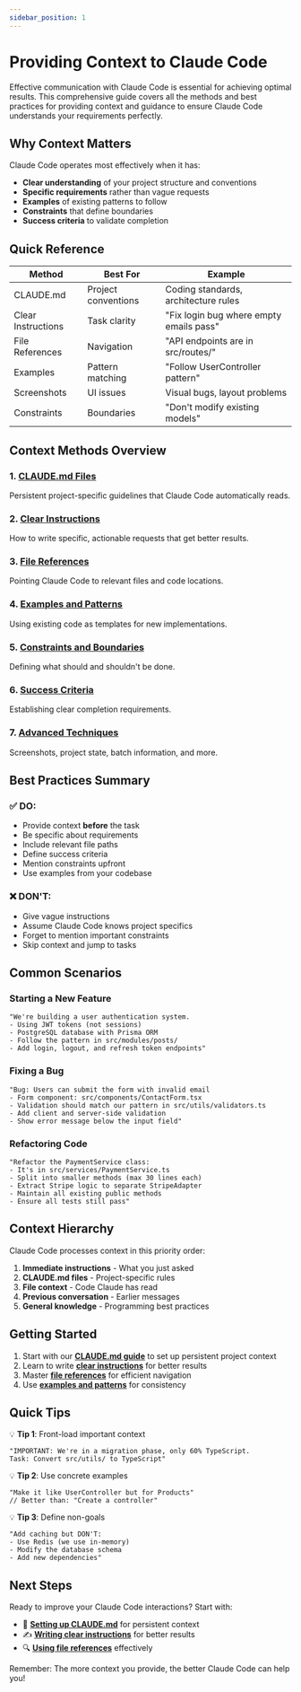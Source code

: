 ```yaml
---
sidebar_position: 1
---
```


# Providing Context to Claude Code

Effective communication with Claude Code is essential for achieving optimal results. This comprehensive guide covers all the methods and best practices for providing context and guidance to ensure Claude Code understands your requirements perfectly.

## Why Context Matters

Claude Code operates most effectively when it has:
- **Clear understanding** of your project structure and conventions
- **Specific requirements** rather than vague requests
- **Examples** of existing patterns to follow
- **Constraints** that define boundaries
- **Success criteria** to validate completion

## Quick Reference

| Method | Best For | Example |
|--------|----------|---------|
| CLAUDE.md | Project conventions | Coding standards, architecture rules |
| Clear Instructions | Task clarity | "Fix login bug where empty emails pass" |
| File References | Navigation | "API endpoints are in src/routes/" |
| Examples | Pattern matching | "Follow UserController pattern" |
| Screenshots | UI issues | Visual bugs, layout problems |
| Constraints | Boundaries | "Don't modify existing models" |

## Context Methods Overview

### 1. **[CLAUDE.md Files](./claude-md.md)**
Persistent project-specific guidelines that Claude Code automatically reads.

### 2. **[Clear Instructions](./clear-instructions.md)**
How to write specific, actionable requests that get better results.

### 3. **[File References](./file-references.md)**
Pointing Claude Code to relevant files and code locations.

### 4. **[Examples and Patterns](./examples-patterns.md)**
Using existing code as templates for new implementations.

### 5. **[Constraints and Boundaries](./constraints-boundaries.md)**
Defining what should and shouldn't be done.

### 6. **[Success Criteria](./success-criteria.md)**
Establishing clear completion requirements.

### 7. **[Advanced Techniques](./advanced-techniques.md)**
Screenshots, project state, batch information, and more.

## Best Practices Summary

### ✅ DO:
- Provide context **before** the task
- Be specific about requirements
- Include relevant file paths
- Define success criteria
- Mention constraints upfront
- Use examples from your codebase

### ❌ DON'T:
- Give vague instructions
- Assume Claude Code knows project specifics
- Forget to mention important constraints
- Skip context and jump to tasks

## Common Scenarios

### Starting a New Feature
```
"We're building a user authentication system.
- Using JWT tokens (not sessions)
- PostgreSQL database with Prisma ORM
- Follow the pattern in src/modules/posts/
- Add login, logout, and refresh token endpoints"
```

### Fixing a Bug
```
"Bug: Users can submit the form with invalid email
- Form component: src/components/ContactForm.tsx
- Validation should match our pattern in src/utils/validators.ts
- Add client and server-side validation
- Show error message below the input field"
```

### Refactoring Code
```
"Refactor the PaymentService class:
- It's in src/services/PaymentService.ts
- Split into smaller methods (max 30 lines each)
- Extract Stripe logic to separate StripeAdapter
- Maintain all existing public methods
- Ensure all tests still pass"
```

## Context Hierarchy

Claude Code processes context in this priority order:

1. **Immediate instructions** - What you just asked
2. **CLAUDE.md files** - Project-specific rules
3. **File context** - Code Claude has read
4. **Previous conversation** - Earlier messages
5. **General knowledge** - Programming best practices

## Getting Started

1. Start with our **[CLAUDE.md guide](./claude-md.md)** to set up persistent project context
2. Learn to write **[clear instructions](./clear-instructions.md)** for better results
3. Master **[file references](./file-references.md)** for efficient navigation
4. Use **[examples and patterns](./examples-patterns.md)** for consistency

## Quick Tips

💡 **Tip 1**: Front-load important context
```
"IMPORTANT: We're in a migration phase, only 60% TypeScript.
Task: Convert src/utils/ to TypeScript"
```

💡 **Tip 2**: Use concrete examples
```
"Make it like UserController but for Products"
// Better than: "Create a controller"
```

💡 **Tip 3**: Define non-goals
```
"Add caching but DON'T:
- Use Redis (we use in-memory)
- Modify the database schema
- Add new dependencies"
```

## Next Steps

Ready to improve your Claude Code interactions? Start with:
- 📄 **[Setting up CLAUDE.md](./claude-md.md)** for persistent context
- ✍️ **[Writing clear instructions](./clear-instructions.md)** for better results
- 🔍 **[Using file references](./file-references.md)** effectively

Remember: The more context you provide, the better Claude Code can help you!